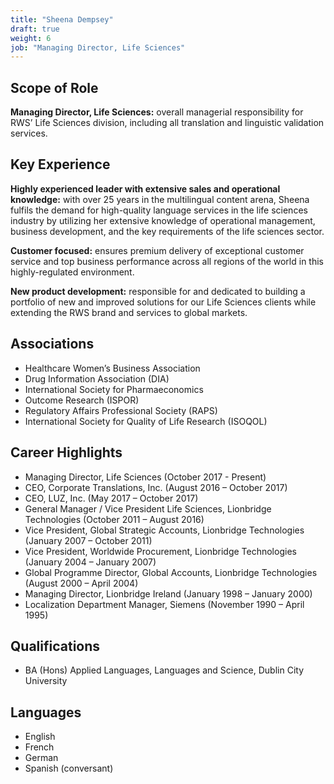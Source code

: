 ```yaml
---
title: "Sheena Dempsey"
draft: true
weight: 6
job: "Managing Director, Life Sciences"
---
```

## Scope of Role
**Managing Director, Life Sciences:** overall managerial responsibility for RWS’ Life Sciences division, including all translation and linguistic validation services.

## Key Experience
**Highly experienced leader with extensive sales and operational knowledge:** with over 25 years in the multilingual content arena, Sheena fulfils the demand for high-quality language services in the life sciences industry by utilizing her extensive knowledge of operational management, business development, and the key requirements of the life sciences sector.

**Customer focused:** ensures premium delivery of exceptional customer service and top business performance across all regions of the world in this highly-regulated environment.

**New product development:** responsible for and dedicated to building a portfolio of new and improved solutions for our Life Sciences clients while extending the RWS brand and services to global markets.

## Associations
* Healthcare Women’s Business Association
* Drug Information Association (DIA)
* International Society for Pharmaeconomics
* Outcome Research (ISPOR)
* Regulatory Affairs Professional Society (RAPS)
* International Society for Quality of Life Research (ISOQOL)

## Career Highlights
* Managing Director, Life Sciences (October 2017 - Present)
* CEO, Corporate Translations, Inc. (August 2016 – October 2017)
* CEO, LUZ, Inc. (May 2017 – October 2017)
* General Manager / Vice President Life Sciences, Lionbridge Technologies (October 2011 – August 2016)
* Vice President, Global Strategic Accounts, Lionbridge Technologies (January 2007 – October 2011)
* Vice President, Worldwide Procurement, Lionbridge Technologies (January 2004 – January 2007)
* Global Programme Director, Global Accounts, Lionbridge Technologies (August 2000 – April 2004)
* Managing Director, Lionbridge Ireland (January 1998 – January 2000)
* Localization Department Manager, Siemens (November 1990 – April 1995)

## Qualifications
* BA (Hons) Applied Languages, Languages and Science, Dublin City University

## Languages
* English
* French
* German
* Spanish (conversant)
